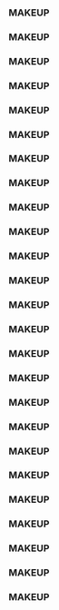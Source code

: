 ### MAKEUP   
### MAKEUP   
### MAKEUP   
### MAKEUP   
### MAKEUP   
### MAKEUP   
### MAKEUP   
### MAKEUP   
### MAKEUP   
### MAKEUP   
### MAKEUP   
### MAKEUP   
### MAKEUP   
### MAKEUP   
### MAKEUP   
### MAKEUP   
### MAKEUP   
### MAKEUP   
### MAKEUP   
### MAKEUP   
### MAKEUP   
### MAKEUP   
### MAKEUP   
### MAKEUP   
### MAKEUP